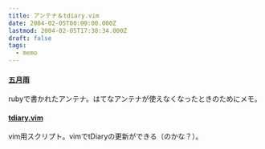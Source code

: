 ```yaml
---
title: アンテナ＆tdiary.vim
date: 2004-02-05T00:00:00.000Z
lastmod: 2004-02-05T17:38:34.000Z
draft: false
tags:
  - memo
---
```


#### [五月雨](http://yoosee.net/wiki/?Web%2FSamidare%2F%B8%DE%B7%EE%B1%AB)

rubyで書かれたアンテナ。はてなアンテナが使えなくなったときのためにメモ。

#### [tdiary.vim](http://u.dhis.portside.net/tdiary/20040204.html#p01)

vim用スクリプト。vimでtDiaryの更新ができる（のかな？）。
